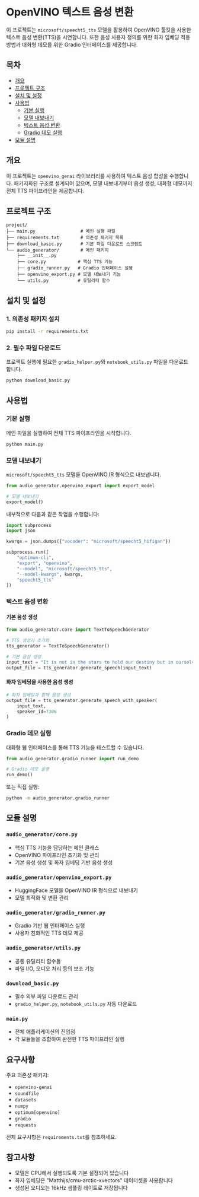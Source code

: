 # OpenVINO 텍스트 음성 변환

이 프로젝트는 `microsoft/speecht5_tts` 모델을 활용하여 OpenVINO 툴킷을 사용한 텍스트 음성 변환(TTS)을 시연합니다. 또한 음성 사용자 정의를 위한 화자 임베딩 적용 방법과 대화형 데모를 위한 Gradio 인터페이스를 제공합니다.

## 목차
- [개요](#개요)
- [프로젝트 구조](#프로젝트-구조)
- [설치 및 설정](#설치-및-설정)
- [사용법](#사용법)
  - [기본 실행](#기본-실행)
  - [모델 내보내기](#모델-내보내기)
  - [텍스트 음성 변환](#텍스트-음성-변환)
  - [Gradio 데모 실행](#gradio-데모-실행)
- [모듈 설명](#모듈-설명)

## 개요

이 프로젝트는 `openvino_genai` 라이브러리를 사용하여 텍스트 음성 합성을 수행합니다. 패키지화된 구조로 설계되어 있으며, 모델 내보내기부터 음성 생성, 대화형 데모까지 전체 TTS 파이프라인을 제공합니다.

## 프로젝트 구조

```
project/
├── main.py                 # 메인 실행 파일
├── requirements.txt        # 의존성 패키지 목록
├── download_basic.py       # 기본 파일 다운로드 스크립트
└── audio_generator/        # 메인 패키지
    ├── __init__.py
    ├── core.py            # 핵심 TTS 기능
    ├── gradio_runner.py   # Gradio 인터페이스 실행
    ├── openvino_export.py # 모델 내보내기 기능
    └── utils.py           # 유틸리티 함수
```

## 설치 및 설정

### 1. 의존성 패키지 설치

```bash
pip install -r requirements.txt
```

### 2. 필수 파일 다운로드

프로젝트 실행에 필요한 `gradio_helper.py`와 `notebook_utils.py` 파일을 다운로드합니다.

```bash
python download_basic.py
```

## 사용법

### 기본 실행

메인 파일을 실행하여 전체 TTS 파이프라인을 시작합니다.

```bash
python main.py
```

### 모델 내보내기

`microsoft/speecht5_tts` 모델을 OpenVINO IR 형식으로 내보냅니다.

```python
from audio_generator.openvino_export import export_model

# 모델 내보내기
export_model()
```

내부적으로 다음과 같은 작업을 수행합니다:

```python
import subprocess
import json

kwargs = json.dumps({"vocoder": "microsoft/speecht5_hifigan"})

subprocess.run([
    "optimum-cli",
    "export", "openvino",
    "--model", "microsoft/speecht5_tts",
    "--model-kwargs", kwargs,
    "speecht5_tts"
])
```

### 텍스트 음성 변환

#### 기본 음성 생성

```python
from audio_generator.core import TextToSpeechGenerator

# TTS 생성기 초기화
tts_generator = TextToSpeechGenerator()

# 기본 음성 생성
input_text = "It is not in the stars to hold our destiny but in ourselves."
output_file = tts_generator.generate_speech(input_text)
```

#### 화자 임베딩을 사용한 음성 생성

```python
# 화자 임베딩과 함께 음성 생성
output_file = tts_generator.generate_speech_with_speaker(
    input_text, 
    speaker_id=7306
)
```

### Gradio 데모 실행

대화형 웹 인터페이스를 통해 TTS 기능을 테스트할 수 있습니다.

```python
from audio_generator.gradio_runner import run_demo

# Gradio 데모 실행
run_demo()
```

또는 직접 실행:

```bash
python -m audio_generator.gradio_runner
```

## 모듈 설명

### `audio_generator/core.py`
- 핵심 TTS 기능을 담당하는 메인 클래스
- OpenVINO 파이프라인 초기화 및 관리
- 기본 음성 생성 및 화자 임베딩 기반 음성 생성

### `audio_generator/openvino_export.py`
- HuggingFace 모델을 OpenVINO IR 형식으로 내보내기
- 모델 최적화 및 변환 관리

### `audio_generator/gradio_runner.py`
- Gradio 기반 웹 인터페이스 실행
- 사용자 친화적인 TTS 데모 제공

### `audio_generator/utils.py`
- 공통 유틸리티 함수들
- 파일 I/O, 오디오 처리 등의 보조 기능

### `download_basic.py`
- 필수 외부 파일 다운로드 관리
- `gradio_helper.py`, `notebook_utils.py` 자동 다운로드

### `main.py`
- 전체 애플리케이션의 진입점
- 각 모듈들을 조합하여 완전한 TTS 파이프라인 실행

## 요구사항

주요 의존성 패키지:
- `openvino-genai`
- `soundfile`
- `datasets`
- `numpy`
- `optimum[openvino]`
- `gradio`
- `requests`

전체 요구사항은 `requirements.txt`를 참조하세요.

## 참고사항

- 모델은 CPU에서 실행되도록 기본 설정되어 있습니다
- 화자 임베딩은 "Matthijs/cmu-arctic-xvectors" 데이터셋을 사용합니다
- 생성된 오디오는 16kHz 샘플링 레이트로 저장됩니다
